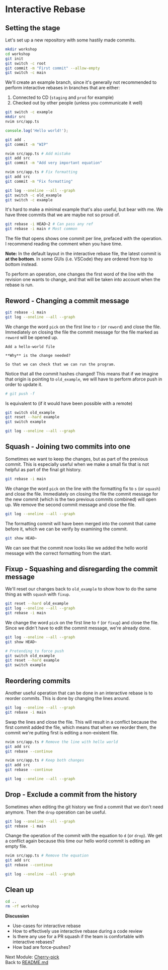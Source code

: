 # Interactive Rebase

## Setting the stage

Let's set up a new repository with some hastily made commits.

```sh
mkdir workshop
cd workshop
git init
git switch -c root
git commit -m "First commit" --allow-empty
git switch -c main
```

We'll create an example branch, since it's generally not recommended to perform
interactive rebases in branches that are either:

1. Connected to CD (`staging` and `prod` for example)
2. Checked out by other people (unless you communicate it well)

```sh
git switch -c example
mkdir src
nvim src/app.ts
```

```typescript
console.log('Hello world!');
```

```sh
git add .
git commit -m "WIP"

nvim src/app.ts # Add mistake
git add src
git commit -m "Add very important equation"

nvim src/app.ts # Fix formatting
git add src
git commit -m "Fix formatting"

git log --oneline --all --graph
git switch -c old_example
git switch -c example
```

It's hard to make a minimal example that's also useful, but bear with me. We
have three commits that we are maybe not so proud of.

```sh
git rebase -i HEAD~2 # Can pass any ref
git rebase -i main # Most common
```

The file that opens shows one commit per line, prefaced with the operation.
I recommend reading the comment when you have time.

**Note:** In the default layout in the interactive rebase file, the latest
commit is **at the bottom**. In some GUIs (i.e. VSCode) they are ordered from
top to bottom instead. 

To perform an operation, one changes the first word of the line with the
revision one wants to change, and that will be taken into account when the
rebase is run.

## Reword - Changing a commit message

```sh
git rebase -i main
git log --oneline --all --graph
```

We change the word `pick` on the first line to `r` (or `reword`) and close the
file. Immediately on closing the file the commit message for the file marked as
`reword` will be opened up.

```gitcommit
Add a hello-world file

**Why** is the change needed?

So that we can check that we can run the program.
```

Notice that all the commit hashes changed! This means that if we imagine that
origin is pointing to `old_example`, we will have to perform aforce push in
order to update it.

```s
# git push -f
```

Is equivalent to (if it would have been possible with a remote)

```sh
git switch old_example
git reset --hard example
git switch example

git log --oneline --all --graph
```

## Squash - Joining two commits into one

Sometimes we want to keep the changes, but as part of the previous commit. This
is especially useful when we make a small fix that is not helpful as part of the
final git history.

```sh
git rebase -i main
```

We change the word `pick` on the line with the formatting fix to `s` (or
`squash`) and close the file. Immediately on closing the file the commit message
for the new commit (which is the two previous commits combined) will open up. We
remove the second commit message and close the file.

```sh
git log --oneline --all --graph
```

The formatting commit will have been merged into the commit that came before it,
which we can be verify by examining the commit.

```sh
git show HEAD~
```

We can see that the commit now looks like we added the hello world message with
the correct formatting from the start.

## Fixup - Squashing and disregarding the commit message

We'll reset our changes back to `old_example` to show how to do the same thing
as with `squash` with `fixup`.

```sh
git reset --hard old_example
git log --oneline --all --graph
git rebase -i main
```

We change the word `pick` on the first line to `f` (or `fixup`) and close the file. Since we didn't have to edit the commit message, we're already done.

```sh
git log --oneline --all --graph
git show HEAD~

# Pretending to force push
git switch old_example
git reset --hard example
git switch example
```

## Reordering commits

Another useful operation that can be done in an interactive rebase is to reorder
commits. This is done by changing the lines around.

```sh
git log --oneline --all --graph
git rebase -i main
```

Swap the lines and close the file. This will result in a conflict because the
first commit added the file, which means that when we reorder them, the commit
we're putting first is editing a non-existent file.

```sh
nvim src/app.ts # Remove the line with hello world
git add src
git rebase --continue

nvim src/app.ts # Keep both changes
git add src
git rebase --continue

git log --oneline --all --graph
```

## Drop - Exclude a commit from the history

Sometimes when editing the git history we find a commit that we don't need
anymore. Then the `drop` operation can be useful.

```sh
git log --oneline --all --graph
git rebase -i main
```

Change the operation of the commit with the equation to `d` (or `drop`). We get
a conflict again because this time our hello world commit is editing an empty
file.

```sh
nvim src/app.ts # Remove the equation
git add src
git rebase --continue

git log --oneline --all --graph
```

## Clean up

```sh
cd ..
rm -rf workshop
```


**Discussion**

- Use-cases for interactive rebase
- How to effectively use interactive rebase during a code review
- Is there any use for a PR squash if the team is comfortable with interactive rebases?
- How bad are force-pushes?

Next Module: [Cherry-pick](07_cherry_pick.md)  
Back to [README.md](README.md)
